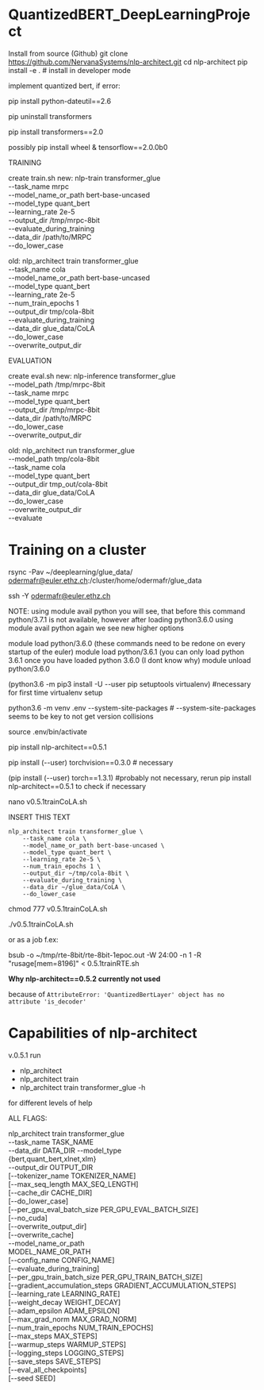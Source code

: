 # QuantizedBERT_DeepLearningProject

Install from source (Github)
git clone https://github.com/NervanaSystems/nlp-architect.git
cd nlp-architect
pip install -e .  # install in developer mode

implement quantized bert, if error:

  pip install python-dateutil==2.6
  
  pip uninstall transformers 
  
  pip install transformers==2.0
  
  possibly pip install wheel & tensorflow==2.0.0b0

TRAINING

create train.sh
new:
nlp-train transformer_glue \
    --task_name mrpc \
    --model_name_or_path bert-base-uncased \
    --model_type quant_bert \
    --learning_rate 2e-5 \
    --output_dir /tmp/mrpc-8bit \
    --evaluate_during_training \
    --data_dir /path/to/MRPC \
    --do_lower_case
    
old:
nlp_architect train transformer_glue \
    --task_name cola \
    --model_name_or_path bert-base-uncased \
    --model_type quant_bert \
    --learning_rate 2e-5 \
    --num_train_epochs 1 \
    --output_dir tmp/cola-8bit \
    --evaluate_during_training \
    --data_dir glue_data/CoLA \
    --do_lower_case \
    --overwrite_output_dir

EVALUATION

create eval.sh
new:
nlp-inference transformer_glue \
    --model_path /tmp/mrpc-8bit \
    --task_name mrpc \
    --model_type quant_bert \
    --output_dir /tmp/mrpc-8bit \
    --data_dir /path/to/MRPC \
    --do_lower_case \
    --overwrite_output_dir

old:
nlp_architect run transformer_glue \
    --model_path tmp/cola-8bit \
    --task_name cola \
    --model_type quant_bert \
    --output_dir tmp_out/cola-8bit \
    --data_dir glue_data/CoLA \
    --do_lower_case \
    --overwrite_output_dir \
    --evaluate
    
# Training on a cluster

rsync -Pav ~/deeplearning/glue_data/ odermafr@euler.ethz.ch:/cluster/home/odermafr/glue_data

ssh -Y odermafr@euler.ethz.ch

NOTE: using module avail python you will see, that before this command python/3.7.1 is not available, however after loading python3.6.0 using module avail python again we see new higher options

module load python/3.6.0 (these commands need to be redone on every startup of the euler)
module load python/3.6.1 (you can only load python 3.6.1 once you have loaded python 3.6.0 (I dont know why)
module unload python/3.6.0

(python3.6 -m pip3 install -U --user pip setuptools virtualenv) #necessary for first time virtualenv setup

python3.6 -m venv .env --system-site-packages    # --system-site-packages seems to be key to not get version collisions

source .env/bin/activate

pip install nlp-architect==0.5.1

pip install (--user) torchvision==0.3.0 # necessary

(pip install (--user) torch==1.3.1) #probably not necessary, rerun pip install nlp-architect==0.5.1 to check if necessary

nano v0.5.1trainCoLA.sh

INSERT THIS TEXT

    nlp_architect train transformer_glue \
        --task_name cola \
        --model_name_or_path bert-base-uncased \
        --model_type quant_bert \
        --learning_rate 2e-5 \
        --num_train_epochs 1 \
        --output_dir ~/tmp/cola-8bit \
        --evaluate_during_training \
        --data_dir ~/glue_data/CoLA \
        --do_lower_case
 
 chmod 777 v0.5.1trainCoLA.sh
 
 ./v0.5.1trainCoLA.sh
 
 or as a job f.ex:
 
 bsub -o ~/tmp/rte-8bit/rte-8bit-1epoc.out -W 24:00 -n 1 -R "rusage[mem=8196]" < 0.5.1trainRTE.sh
 
 **Why nlp-architect==0.5.2 currently not used**
 
 because of 
 `AttributeError: 'QuantizedBertLayer' object has no attribute 'is_decoder'` 

 
 # Capabilities of nlp-architect
 
 v.0.5.1
 run
 - nlp_architect
 - nlp_architect train
 - nlp_architect train transformer_glue -h
 
 for different levels of help
 
 ALL FLAGS:
 
 nlp_architect train transformer_glue  
                                            --task_name TASK_NAME    
                                            --data_dir DATA_DIR --model_type  
                                            {bert,quant_bert,xlnet,xlm}  
                                            --output_dir OUTPUT_DIR  
                                            [--tokenizer_name TOKENIZER_NAME]  
                                            [--max_seq_length MAX_SEQ_LENGTH]  
                                            [--cache_dir CACHE_DIR]  
                                            [--do_lower_case]  
                                            [--per_gpu_eval_batch_size PER_GPU_EVAL_BATCH_SIZE]  
                                            [--no_cuda]  
                                            [--overwrite_output_dir]  
                                            [--overwrite_cache]  
                                            --model_name_or_path  
                                            MODEL_NAME_OR_PATH  
                                            [--config_name CONFIG_NAME]  
                                            [--evaluate_during_training]  
                                            [--per_gpu_train_batch_size PER_GPU_TRAIN_BATCH_SIZE]  
                                            [--gradient_accumulation_steps GRADIENT_ACCUMULATION_STEPS]  
                                            [--learning_rate LEARNING_RATE]  
                                            [--weight_decay WEIGHT_DECAY]  
                                            [--adam_epsilon ADAM_EPSILON]  
                                            [--max_grad_norm MAX_GRAD_NORM]  
                                            [--num_train_epochs NUM_TRAIN_EPOCHS]  
                                            [--max_steps MAX_STEPS]  
                                            [--warmup_steps WARMUP_STEPS]  
                                            [--logging_steps LOGGING_STEPS]  
                                            [--save_steps SAVE_STEPS]  
                                            [--eval_all_checkpoints]  
                                            [--seed SEED]

